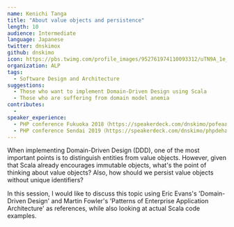 ```yaml
---
name: Kenichi Tanga
title: "About value objects and persistence"
length: 10
audience: Intermediate
language: Japanese
twitter: dnskimox
github: dnskimo
icon: https://pbs.twimg.com/profile_images/952761974110093312/uTN9A_1e_400x400.jpg
organization: ALP
tags:
  - Software Design and Architecture
suggestions:
  - Those who want to implement Domain-Driven Design using Scala
  - Those who are suffering from domain model anemia
contributes:
  - 
speaker_experience:
  - PHP conference Fukuoka 2018（https://speakerdeck.com/dnskimo/pofeaadedu-mijie-kudoctrine2）
  - PHP conference Sendai 2019（https://speakerdeck.com/dnskimo/phpdehazimerucqrs）
---
```

When implementing Domain-Driven Design (DDD), one of the most important points is to distinguish entities from value objects. However, given that Scala already encourages immutable objects, what's the point of thinking about value objects? Also, how should we persist value objects without unique identifiers?

In this session, I would like to discuss this topic using Eric Evans's 'Domain-Driven Design' and Martin Fowler's 'Patterns of Enterprise Application Architecture' as references, while also looking at actual Scala code examples.

